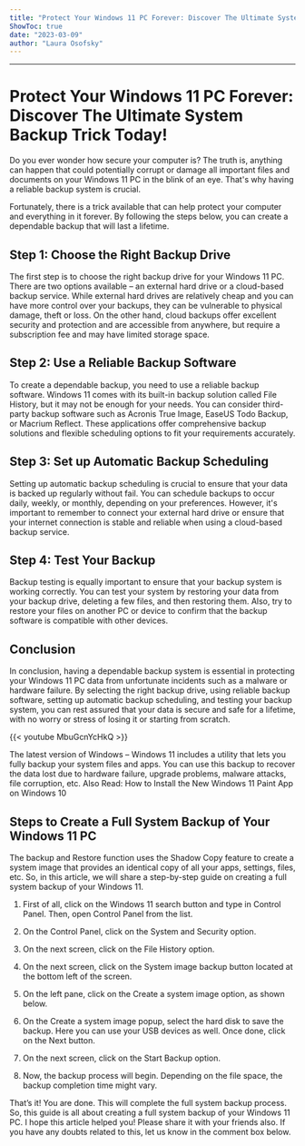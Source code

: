 ```yaml
---
title: "Protect Your Windows 11 PC Forever: Discover The Ultimate System Backup Trick Today!"
ShowToc: true 
date: "2023-03-09"
author: "Laura Osofsky"
---
```

*****
# Protect Your Windows 11 PC Forever: Discover The Ultimate System Backup Trick Today!

Do you ever wonder how secure your computer is? The truth is, anything can happen that could potentially corrupt or damage all important files and documents on your Windows 11 PC in the blink of an eye. That's why having a reliable backup system is crucial.

Fortunately, there is a trick available that can help protect your computer and everything in it forever. By following the steps below, you can create a dependable backup that will last a lifetime.

## Step 1: Choose the Right Backup Drive

The first step is to choose the right backup drive for your Windows 11 PC. There are two options available – an external hard drive or a cloud-based backup service. While external hard drives are relatively cheap and you can have more control over your backups, they can be vulnerable to physical damage, theft or loss. On the other hand, cloud backups offer excellent security and protection and are accessible from anywhere, but require a subscription fee and may have limited storage space.

## Step 2: Use a Reliable Backup Software

To create a dependable backup, you need to use a reliable backup software. Windows 11 comes with its built-in backup solution called File History, but it may not be enough for your needs. You can consider third-party backup software such as Acronis True Image, EaseUS Todo Backup, or Macrium Reflect. These applications offer comprehensive backup solutions and flexible scheduling options to fit your requirements accurately.

## Step 3: Set up Automatic Backup Scheduling

Setting up automatic backup scheduling is crucial to ensure that your data is backed up regularly without fail. You can schedule backups to occur daily, weekly, or monthly, depending on your preferences. However, it's important to remember to connect your external hard drive or ensure that your internet connection is stable and reliable when using a cloud-based backup service.

## Step 4: Test Your Backup

Backup testing is equally important to ensure that your backup system is working correctly. You can test your system by restoring your data from your backup drive, deleting a few files, and then restoring them. Also, try to restore your files on another PC or device to confirm that the backup software is compatible with other devices.

## Conclusion

In conclusion, having a dependable backup system is essential in protecting your Windows 11 PC data from unfortunate incidents such as a malware or hardware failure. By selecting the right backup drive, using reliable backup software, setting up automatic backup scheduling, and testing your backup system, you can rest assured that your data is secure and safe for a lifetime, with no worry or stress of losing it or starting from scratch.

{{< youtube MbuGcnYcHkQ >}} 



The latest version of Windows – Windows 11 includes a utility that lets you fully backup your system files and apps. You can use this backup to recover the data lost due to hardware failure, upgrade problems, malware attacks, file corruption, etc.
Also Read: How to Install the New Windows 11 Paint App on Windows 10

 
## Steps to Create a Full System Backup of Your Windows 11 PC


The backup and Restore function uses the Shadow Copy feature to create a system image that provides an identical copy of all your apps, settings, files, etc.
So, in this article, we will share a step-by-step guide on creating a full system backup of your Windows 11.
1. First of all, click on the Windows 11 search button and type in Control Panel. Then, open Control Panel from the list.

2. On the Control Panel, click on the System and Security option.

3. On the next screen, click on the File History option.

4. On the next screen, click on the System image backup button located at the bottom left of the screen.

5. On the left pane, click on the Create a system image option, as shown below.

6. On the Create a system image popup, select the hard disk to save the backup. Here you can use your USB devices as well. Once done, click on the Next button.

7. On the next screen, click on the Start Backup option.

8. Now, the backup process will begin. Depending on the file space, the backup completion time might vary.

That’s it! You are done. This will complete the full system backup process.
So, this guide is all about creating a full system backup of your Windows 11 PC. I hope this article helped you! Please share it with your friends also. If you have any doubts related to this, let us know in the comment box below.




